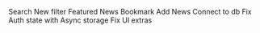 Search New filter
Featured News
Bookmark
Add News
Connect to db
Fix Auth state with Async storage
Fix UI extras